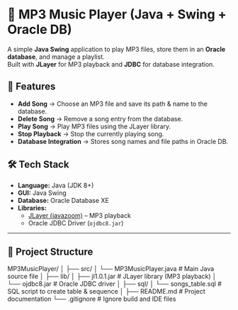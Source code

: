 # 🎵 MP3 Music Player (Java + Swing + Oracle DB)

A simple **Java Swing** application to play MP3 files, store them in an **Oracle database**, and manage a playlist.  
Built with **JLayer** for MP3 playback and **JDBC** for database integration.


## 📌 Features
- **Add Song** → Choose an MP3 file and save its path & name to the database.
- **Delete Song** → Remove a song entry from the database.
- **Play Song** → Play MP3 files using the JLayer library.
- **Stop Playback** → Stop the currently playing song.
- **Database Integration** → Stores song names and file paths in Oracle DB.

  
## 🛠️ Tech Stack
- **Language:** Java (JDK 8+)
- **GUI:** Java Swing
- **Database:** Oracle Database XE
- **Libraries:**
  - [JLayer (javazoom)](http://www.javazoom.net/javalayer/javalayer.html) – MP3 playback
  - Oracle JDBC Driver (`ojdbc8.jar`)

---

## 📂 Project Structure
MP3MusicPlayer/
│
├── src/
│   └── MP3MusicPlayer.java          # Main Java source file
│
├── lib/
│   ├── jl1.0.1.jar                  # JLayer library (MP3 playback)
│   └── ojdbc8.jar                   # Oracle JDBC driver
│
├── sql/
│   └── songs_table.sql              # SQL script to create table & sequence
│
├── README.md                        # Project documentation
└── .gitignore                       # Ignore build and IDE files

